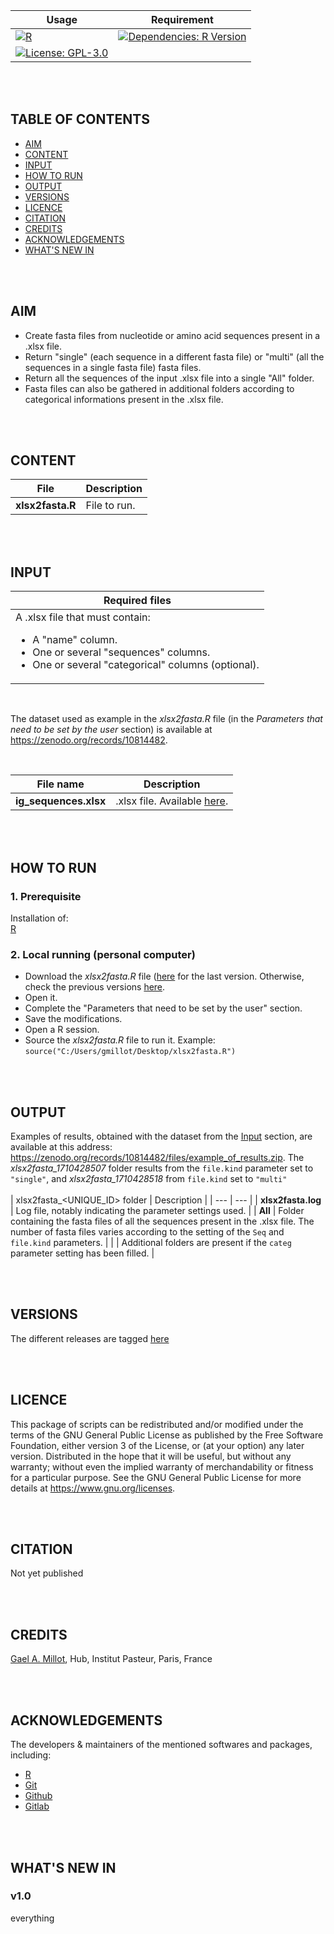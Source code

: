 
| Usage | Requirement |
| --- | --- |
| [![R](https://img.shields.io/badge/code-R-blue?style=plastic)](https://cran.r-project.org/) | [![Dependencies: R Version](https://img.shields.io/badge/R-v4.3.1-blue?style=plastic)](https://cran.r-project.org/bin/) |
| [![License: GPL-3.0](https://img.shields.io/badge/licence-GPL%20(%3E%3D3)-green?style=plastic)](https://www.gnu.org/licenses) | |

<br /><br />
## TABLE OF CONTENTS

   - [AIM](#aim)
   - [CONTENT](#content)
   - [INPUT](#input)
   - [HOW TO RUN](#how-to-run)
   - [OUTPUT](#output)
   - [VERSIONS](#versions)
   - [LICENCE](#licence)
   - [CITATION](#citation)
   - [CREDITS](#credits)
   - [ACKNOWLEDGEMENTS](#Acknowledgements)
   - [WHAT'S NEW IN](#what's-new-in)

<br /><br />
## AIM

- Create fasta files from nucleotide or amino acid sequences present in a .xlsx file.
- Return "single" (each sequence in a different fasta file) or "multi" (all the sequences in a single fasta file) fasta files.
- Return all the sequences of the input .xlsx file into a single "All" folder.
- Fasta files can also be gathered in additional folders according to categorical informations present in the .xlsx file.


<br /><br />
## CONTENT

| File | Description |
| --- | --- |
| **xlsx2fasta.R** | File to run. |


<br /><br />
## INPUT

| Required files |
| --- |
| A .xlsx file that must contain:<br /><ul><li>A "name" column.<br /></li><li>One or several "sequences" columns.<br /></li><li>One or several "categorical" columns (optional). |

<br />

The dataset used as example in the *xlsx2fasta.R* file (in the *Parameters that need to be set by the user* section) is available at https://zenodo.org/records/10814482.

<br />

| File name | Description |
| --- | --- |
| **ig_sequences.xlsx** | .xlsx file. Available [here](https://zenodo.org/records/10814482/files/ig_sequences.xlsx). |


<br /><br />
## HOW TO RUN

### 1. Prerequisite

Installation of:<br />
[R](https://pbil.univ-lyon1.fr/CRAN/)<br />


### 2. Local running (personal computer)

- Download the *xlsx2fasta.R* file ([here](https://raw.githubusercontent.com/gael-millot/xlsx2fasta/master/xlsx2fasta.R) for the last version. Otherwise, check the previous versions [here](https://github.com/gael-millot/xlsx2fasta/tags).
- Open it.
- Complete the "Parameters that need to be set by the user" section.
- Save the modifications.
- Open a R session.
- Source the *xlsx2fasta.R* file to run it. Example: `source("C:/Users/gmillot/Desktop/xlsx2fasta.R")`


<br /><br />
## OUTPUT


Examples of results, obtained with the dataset from the [Input](#input) section, are available at this address: https://zenodo.org/records/10814482/files/example_of_results.zip. The *xlsx2fasta_1710428507* folder results from the `file.kind` parameter set to `"single"`, and *xlsx2fasta_1710428518* from  `file.kind` set to `"multi"`
<br /><br />
| xlsx2fasta_<UNIQUE_ID> folder | Description |
| --- | --- |
| **xlsx2fasta.log** | Log file, notably indicating the parameter settings used. |
| **All** | Folder containing the fasta files of all the sequences present in the .xlsx file. The number of fasta files varies according to the setting of the `Seq` and `file.kind` parameters. |
| | Additional folders are present if the `categ` parameter setting has been filled. |


<br /><br />
## VERSIONS


The different releases are tagged [here](https://github.com/gael-millot/xlsx2fasta/tags)

<br /><br />
## LICENCE


This package of scripts can be redistributed and/or modified under the terms of the GNU General Public License as published by the Free Software Foundation, either version 3 of the License, or (at your option) any later version.
Distributed in the hope that it will be useful, but without any warranty; without even the implied warranty of merchandability or fitness for a particular purpose.
See the GNU General Public License for more details at https://www.gnu.org/licenses.

<br /><br />
## CITATION


Not yet published


<br /><br />
## CREDITS


[Gael A. Millot](https://github.com/gael-millot), Hub, Institut Pasteur, Paris, France

<br /><br />
## ACKNOWLEDGEMENTS


The developers & maintainers of the mentioned softwares and packages, including:

- [R](https://www.r-project.org/)
- [Git](https://git-scm.com/)
- [Github](https://github.com/)
- [Gitlab](https://about.gitlab.com/)


<br /><br />
## WHAT'S NEW IN


### v1.0

everything



